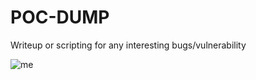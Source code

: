 # POC-DUMP
Writeup or scripting for any interesting bugs/vulnerability


<img src="https://www.hackthebox.eu/storage/avatars/712990507bcd9118705f55ffbf24554a.png" title="me">
